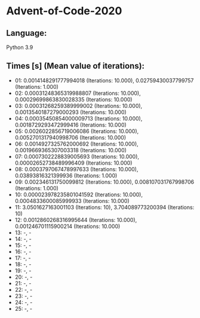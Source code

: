 # Advent-of-Code-2020

## Language:
Python 3.9

## Times [s] (Mean value of iterations):

- 01: 0.0014148291777994018 (Iterations: 10.000), 0.02759430037799757 (Iterations: 1.000)
- 02: 0.00031248365319988807 (Iterations: 10.000), 0.00029699863830028335 (Iterations: 10.000)
- 03: 0.00031268259389999002 (Iterations: 10.000), 0.0013540187279000293 (Iterations: 10.000)
- 04: 0.00035450854000009713 (Iterations: 10.000), 0.0018729293472999416 (Iterations: 10.000)
- 05: 0.0026022856719006086 (Iterations: 10.000), 0.0052701317940998706 (Iterations: 10.000)
- 06: 0.0014927325762000692 (Iterations: 10.000), 0.0019669365307003318 (Iterations: 10.000)
- 07: 0.0007302228839005693 (Iterations: 10.000), 0.00002652738489996409 (Iterations: 10.000)
- 08: 0.0003797067478997633 (Iterations: 10.000), 0.03893816321399936 (Iterations: 1.000)
- 09: 0.002346131750099812 (Iterations: 10.000), 0.008107031767998706 (Iterations: 1.000)
- 10: 0.000023978235801041592 (Iterations: 10.000), 0.0004833600085999933 (Iterations: 10.000)
- 11: 3.0501627163001103 (Iterations: 10), 3.704089773200394 (Iterations: 10)
- 12: 0.0012860268316995644 (Iterations: 10.000), 0.001246701115900214 (Iterations: 10.000)
- 13: -, -
- 14: -, -
- 15: -, -
- 16: -, -
- 17: -, -
- 18: -, -
- 19: -, -
- 20: -, -
- 21: -, -
- 22: -, -
- 23: -, -
- 24: -, -
- 25: -, -

